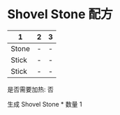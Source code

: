 # Shovel Stone 配方

|1|2|3|
|----|-----|-----|
|Stone|-|-|
|Stick|-|-|
|Stick|-|-|

是否需要加热: 否

生成 Shovel Stone \* 数量 1

